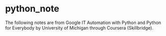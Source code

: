 # python_note
The following notes are from Google IT Automation with Python and Python for Everybody by University of Michigan through Coursera (Skillbridge).
